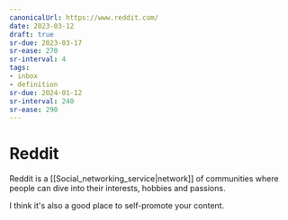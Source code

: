 ```yaml
---
canonicalUrl: https://www.reddit.com/
date: 2023-03-12
draft: true
sr-due: 2023-03-17
sr-ease: 270
sr-interval: 4
tags:
- inbox
- definition
sr-due: 2024-01-12
sr-interval: 240
sr-ease: 290
---
```


# Reddit

Reddit is a [[Social_networking_service|network]] of communities where people
can dive into their interests, hobbies and passions.

I think it's also a good place to self-promote your content.
